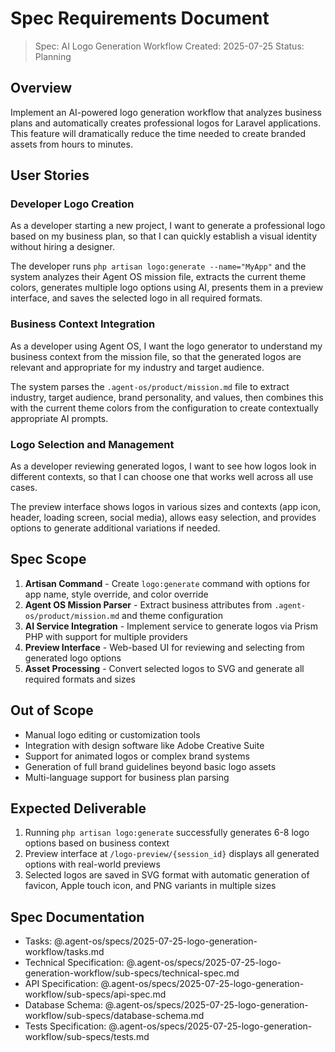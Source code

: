 # Spec Requirements Document

> Spec: AI Logo Generation Workflow
> Created: 2025-07-25
> Status: Planning

## Overview

Implement an AI-powered logo generation workflow that analyzes business plans and automatically creates professional logos for Laravel applications. This feature will dramatically reduce the time needed to create branded assets from hours to minutes.

## User Stories

### Developer Logo Creation

As a developer starting a new project, I want to generate a professional logo based on my business plan, so that I can quickly establish a visual identity without hiring a designer.

The developer runs `php artisan logo:generate --name="MyApp"` and the system analyzes their Agent OS mission file, extracts the current theme colors, generates multiple logo options using AI, presents them in a preview interface, and saves the selected logo in all required formats.

### Business Context Integration

As a developer using Agent OS, I want the logo generator to understand my business context from the mission file, so that the generated logos are relevant and appropriate for my industry and target audience.

The system parses the `.agent-os/product/mission.md` file to extract industry, target audience, brand personality, and values, then combines this with the current theme colors from the configuration to create contextually appropriate AI prompts.

### Logo Selection and Management

As a developer reviewing generated logos, I want to see how logos look in different contexts, so that I can choose one that works well across all use cases.

The preview interface shows logos in various sizes and contexts (app icon, header, loading screen, social media), allows easy selection, and provides options to generate additional variations if needed.

## Spec Scope

1. **Artisan Command** - Create `logo:generate` command with options for app name, style override, and color override
2. **Agent OS Mission Parser** - Extract business attributes from `.agent-os/product/mission.md` and theme configuration
3. **AI Service Integration** - Implement service to generate logos via Prism PHP with support for multiple providers
4. **Preview Interface** - Web-based UI for reviewing and selecting from generated logo options
5. **Asset Processing** - Convert selected logos to SVG and generate all required formats and sizes

## Out of Scope

- Manual logo editing or customization tools
- Integration with design software like Adobe Creative Suite
- Support for animated logos or complex brand systems
- Generation of full brand guidelines beyond basic logo assets
- Multi-language support for business plan parsing

## Expected Deliverable

1. Running `php artisan logo:generate` successfully generates 6-8 logo options based on business context
2. Preview interface at `/logo-preview/{session_id}` displays all generated options with real-world previews
3. Selected logos are saved in SVG format with automatic generation of favicon, Apple touch icon, and PNG variants in multiple sizes

## Spec Documentation

- Tasks: @.agent-os/specs/2025-07-25-logo-generation-workflow/tasks.md
- Technical Specification: @.agent-os/specs/2025-07-25-logo-generation-workflow/sub-specs/technical-spec.md
- API Specification: @.agent-os/specs/2025-07-25-logo-generation-workflow/sub-specs/api-spec.md
- Database Schema: @.agent-os/specs/2025-07-25-logo-generation-workflow/sub-specs/database-schema.md
- Tests Specification: @.agent-os/specs/2025-07-25-logo-generation-workflow/sub-specs/tests.md